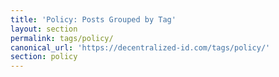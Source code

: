 ```yaml
---
title: 'Policy: Posts Grouped by Tag'
layout: section
permalink: tags/policy/
canonical_url: 'https://decentralized-id.com/tags/policy/'
section: policy
---
```

